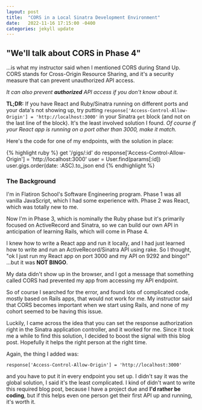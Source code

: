 ```yaml
---
layout: post
title:  "CORS in a Local Sinatra Development Environment"
date:   2022-11-16 17:15:00 -0400
categories: jekyll update
---
```


## "We'll talk about CORS in Phase 4"

...is what my instructor said when I mentioned CORS during Stand Up. CORS stands for Cross-Origin Resource Sharing, and it's a security measure that can prevent unauthorized API access.

*It can also prevent **authorized** API access if you don't know about it.*

**TL;DR:** If you have React and Ruby/Sinatra running on different ports and your data's not showing up, try putting
`response['Access-Control-Allow-Origin'] = 'http://localhost:3000'`
in your Sinatra `get` block (and not on the last line of the block). It's the least involved solution I found. *Of course if your React app is running on a port other than 3000, make it match.*

Here's the code for one of my endpoints, with the solution in place:

{% highlight ruby %}
    get '/gigs/:id' do
        response['Access-Control-Allow-Origin'] = 'http://localhost:3000'
        user = User.find(params[:id])
        user.gigs.order(date: :ASC).to_json
    end
{% endhighlight %}
### The Background

I'm in Flatiron School's Software Engineering program. Phase 1 was all
vanilla JavaScript, which I had some experience with. Phase 2 was React, which was totally new to me.

Now I'm in Phase 3, which is nominally the Ruby phase but it's primarily
focused on ActiveRecord and Sinatra, so we can build our own API in anticipation of learning Rails, which will come in Phase 4.

I knew how to write a React app and run it locally, and I had just learned how to write and run an ActiveRecord/Sinatra API using rake. So I thought, "ok I just run my React app on port 3000 and my API on 9292 and bingo!"  ...but it was **NOT BINGO**.

My data didn't show up in the browser, and I got a message that something called CORS had prevented my app from accessing my API endpoint.

So of course I searched for the error, and found lots of complicated code, mostly based on Rails apps, that would not work for me. My instructor said that CORS becomes important when we start using Rails, and none of my cohort seemed to be having this issue.

Luckily, I came across the idea that you can set the response authorization right in the Sinatra application controller, and it worked for me. Since it took me a while to find this solution, I decided to boost the signal with this blog post. Hopefully it helps the right person at the right time.

Again, the thing I added was:

`response['Access-Control-Allow-Origin'] = 'http://localhost:3000'`

and you have to put it in every endpoint you set up. I didn't say it was
the global solution, I said it's the least complicated.  I kind of didn't want to write this required blog post, because I have a project due and **I'd rather be coding**, but if this helps even one person get their first API up and running, it's worth it.